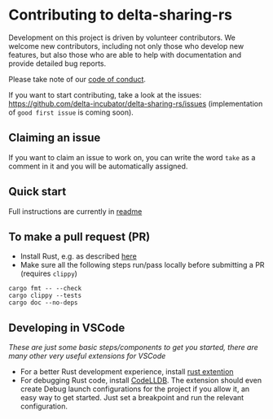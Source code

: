 # Contributing to delta-sharing-rs

Development on this project is driven by volunteer contributors. We welcome new contributors, including not only those who develop new features, but also those who are able to help with documentation and provide detailed bug reports. 

Please take note of our [code of conduct](CODE_OF_CONDUCT.md).

If you want to start contributing, take a look at the issues: https://github.com/delta-incubator/delta-sharing-rs/issues (implementation of `good first issue` is coming soon). 

## Claiming an issue

If you want to claim an issue to work on, you can write the word `take` as a comment in it and you will be automatically assigned.

## Quick start

Full instructions are currently in [readme](CODE_OF_CONDUCT.md)

## To make a pull request (PR)
- Install Rust, e.g. as described [here](https://doc.rust-lang.org/cargo/getting-started/installation.html)
- Make sure all the following steps run/pass locally before submitting a PR (requires `clippy`)
```
cargo fmt -- --check
cargo clippy --tests
cargo doc --no-deps
```

## Developing in VSCode

*These are just some basic steps/components to get you started, there are many other very useful extensions for VSCode*

- For a better Rust development experience, install [rust extention](https://marketplace.visualstudio.com/items?itemName=1YiB.rust-bundle)
- For debugging Rust code, install [CodeLLDB](https://marketplace.visualstudio.com/items?itemName=vadimcn.vscode-lldb). The extension should even create Debug launch configurations for the project if you allow it, an easy way to get started. Just set a breakpoint and run the relevant configuration.


